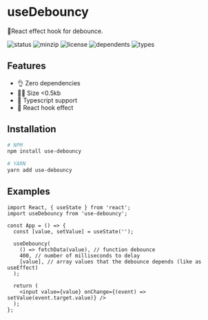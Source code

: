 # useDebouncy

🚦React effect hook for debounce.

![status](https://badgen.net/github/status/egorAva/use-debouncy/master)
![minzip](https://badgen.net/bundlephobia/minzip/use-debouncy)
![license](https://badgen.net/npm/license/use-debouncy)
![dependents](https://badgen.net/npm/dependents/use-debouncy)
![types](https://badgen.net/npm/types/use-debouncy)

## Features

- 👌 Zero dependencies
- 🏋️‍♀️ Size <0.5kb
- 📖 Typescript support
- 🎣 React hook effect

## Installation

```bash
# NPM
npm install use-debouncy

# YARN
yarn add use-debouncy
```

## Examples

```tsx
import React, { useState } from 'react';
import useDebouncy from 'use-debouncy';

const App = () => {
  const [value, setValue] = useState('');

  useDebouncy(
    () => fetchData(value), // function debounce
    400, // number of milliseconds to delay
    [value], // array values that the debounce depends (like as useEffect)
  );

  return (
    <input value={value} onChange={(event) => setValue(event.target.value)} />
  );
};
```
